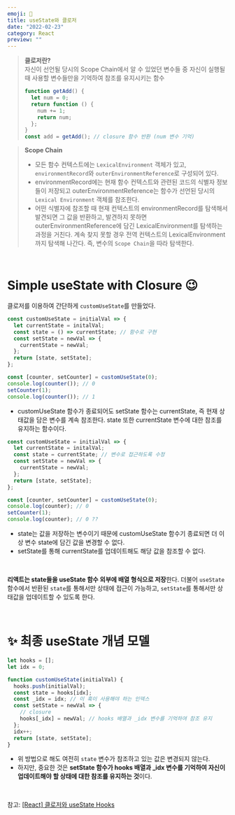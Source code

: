 ```yaml
---
emoji: 🧀
title: useState와 클로저
date: "2022-02-23"
category: React
preview: ""
---
```


> **클로저란?**<br/>
> 자신이 선언될 당시의 Scope Chain에서 알 수 있었던 변수들 중 자신이 실행될 때 사용할 변수들만을 기억하여 참조를 유지시키는 함수
>
> ```javascript
> function getAdd() {
>   let num = 0;
>   return function () {
>     num += 1;
>     return num;
>   };
> }
> const add = getAdd(); // closure 함수 반환 (num 변수 기억)
> ```

> **Scope Chain**
>
> - 모든 함수 컨텍스트에는 `LexicalEnvironment` 객체가 있고, `environmentRecord`와 `outerEnvironmentReference`로 구성되어 있다.
> - environmentRecord에는 현재 함수 컨텍스트와 관련된 코드의 식별자 정보들이 저장되고 outerEnvironmentReference는 함수가 선언된 당시의 `Lexical Environment` 객체를 참조한다.
> - 어떤 식별자에 참조할 때 현재 컨텍스트의 environmentRecord를 탐색해서 발견되면 그 값을 반환하고, 발견하지 못하면 outerEnvironmentReference에 담긴 LexicalEnvironment를 탐색하는 과정을 거친다. 계속 찾지 못할 경우 전역 컨텍스트의 LexicalEnvironment까지 탐색해 나간다. 즉, 변수의 `Scope Chain`을 따라 탐색한다.

<br/>

# Simple useState with Closure 😉

클로저를 이용하여 간단하게 `customUseState`를 만들었다.

```javascript
const customUseState = initialVal => {
  let currentState = initalVal;
  const state = () => currentState; // 함수로 구현
  const setState = newVal => {
    currentState = newVal;
  };
  return [state, setState];
};

const [counter, setCounter] = customUseState(0);
console.log(counter()); // 0
setCounter(1);
console.log(counter()); // 1
```

- customUseState 함수가 종료되어도 setState 함수는 currentState, 즉 현재 상태값을 담은 변수를 계속 참조한다. state 또한 currentState 변수에 대한 참조를 유지하는 함수이다.
  <br/>

```javascript
const customUseState = initialVal => {
  let currentState = initalVal;
  const state = currentState; // 변수로 접근하도록 수정
  const setState = newVal => {
    currentState = newVal;
  };
  return [state, setState];
};

const [counter, setCounter] = customUseState(0);
console.log(counter); // 0
setCounter(1);
console.log(counter); // 0 ??
```

- state는 값을 저장하는 변수이기 때문에 customUseState 함수기 종료되면 더 이상 변수 state에 담긴 값을 변경할 수 없다.
- setState를 통해 currentState를 업데이트해도 해당 값을 참조할 수 없다.

<br/>

**리액트는 state들을 useState 함수 외부에 배열 형식으로 저장**한다. 더불어 `useState` 함수에서 반환된 `state`를 통해서만 상태에 접근이 가능하고, `setState`를 통해서만 상태값을 업데이트할 수 있도록 한다.

<br/>

# ✨ 최종 useState 개념 모델

```javascript
let hooks = [];
let idx = 0;

function customUseState(initialVal) {
  hooks.push(initialVal);
  const state = hooks[idx];
  const _idx = idx; // 이 훅이 사용해야 하는 인덱스
  const setState = newVal => {
    // closure
    hooks[_idx] = newVal; // hooks 배열과 _idx 변수를 기억하여 참조 유지
  };
  idx++;
  return [state, setState];
}
```

- 위 방법으로 해도 여전히 `state` 변수가 참조하고 있는 값은 변경되지 않는다.
- 하지만, 중요한 것은 **setState 함수가 hooks 배열과 \_idx 변수를 기억하여 자신이 업데이트해야 할 상태에 대한 참조를 유지하는 것**이다.

<br/>

참고: [[React] 클로저와 useState Hooks](https://yeoulcoding.tistory.com/149)

